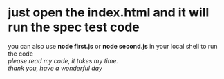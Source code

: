 
# just open the index.html and it will run the spec test code
you can also use **node first.js** or **node second.js** in your local shell to run the code
<br/>
*please read my code, it takes my time.*
<br/>
*thank you, have a wonderful day*
